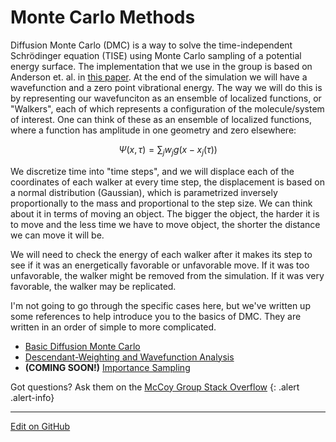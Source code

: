 # Monte Carlo Methods

Diffusion Monte Carlo (DMC) is a way to solve the time-independent Schrödinger equation (TISE)
 using Monte Carlo sampling of a potential energy surface. The implementation that we use in the group is
 based on Anderson et. al. in [this paper](https://aip.scitation.org/doi/10.1063/1.432868). At the end of the simulation we will have a wavefunction
 and a zero point vibrational energy.  The way we will do this is by representing our
 wavefunciton as an ensemble of localized functions, or "Walkers", each of which represents a configuration
 of the molecule/system of interest. One can think of these as an ensemble of localized functions, where a function has amplitude in one geometry and zero elsewhere:

$$
\Psi (x, \tau) = \sum_j w_j g(x - x_j(\tau))
$$

 We discretize time into "time steps", and we will displace each of the coordinates of each walker at every time step, the displacement is based on a normal distribution (Gaussian), which is parametrized inversely proportionally to the mass and proportional to the step size. We can think about it in terms of moving an object. The bigger the object, the harder it is to move and the less time we have to move object, the shorter the distance we can move it will be.

 We will need to check the energy of each walker after it makes its step to see if it was an energetically favorable
 or unfavorable move.  If it was too unfavorable, the walker might be removed from the simulation.  If it was very
 favorable, the walker may be replicated.
 
 I'm not going to go through the specific cases here, but we've written up some references to help introduce you to the basics of DMC.
 They are written in an order of simple to more complicated.

* [Basic Diffusion Monte Carlo](DMC.md)
* [Descendant-Weighting and Wavefunction Analysis](DWandWfns.md)
* **(COMING SOON!)** [Importance Sampling](ImpSamp.md)

Got questions? Ask them on the [McCoy Group Stack Overflow](https://stackoverflow.com/c/mccoygroup/questions/ask)
{: .alert .alert-info}

---

[Edit on GitHub](https://github.com/McCoyGroup/References/edit/gh-pages/References/Monte%20Carlo%20Methods/index.md)

